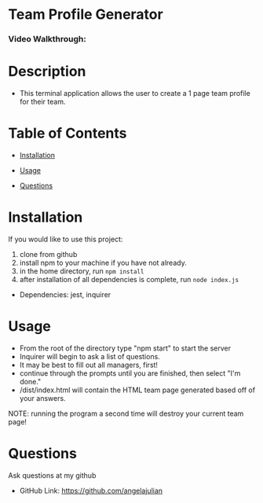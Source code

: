 # Team Profile Generator

### Video Walkthrough:

# Description

- This terminal application allows the user to create a 1 page team profile for their team.

# Table of Contents

- [Installation](#installation)

- [Usage](#usage)

- [Questions](#questions)

# Installation

If you would like to use this project:

1. clone from github
2. install npm to your machine if you have not already.
3. in the home directory, run `npm install`
4. after installation of all dependencies is complete, run `node index.js`

- Dependencies: jest, inquirer

# Usage

- From the root of the directory type "npm start" to start the server
- Inquirer will begin to ask a list of questions.
- It may be best to fill out all managers, first!
- continue through the prompts until you are finished, then select "I'm done."
- /dist/index.html will contain the HTML team page generated based off of your answers.

NOTE: running the program a second time will destroy your current team page!

# Questions

Ask questions at my github

- GitHub Link: https://github.com/angelajulian
